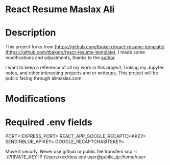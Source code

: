# React Resume Maslax Ali

# Description
This project forks from [https://github.com/tbakerx/react-resume-template](https://github.com/tbakerx/react-resume-template), I made some modifications and adjustments, thanks to the [author](https://github.com/tbakerx)

I want to keep a reference of all my work in this project; Linking my Jupyter notes, and other interesting projects and or writeups. This project will be public facing through alimaslax.com

# Modifications

# Required .env fields
PORT=
EXPRESS_PORT=
REACT_APP_GOOGLE_RECAPTCHAKEY=
SENDINBLUE_APIKEY=
GOOGLE_RECAPTCHASITEKEY=

Move it securly. Never use github or public file transfers
scp -i ./PRIVATE_KEY IP /Users/xxx/dev/.env user@public_ip:/home/user